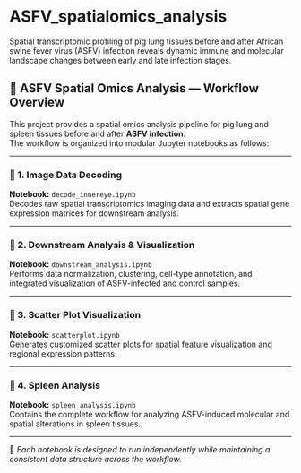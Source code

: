 # ASFV_spatialomics_analysis
Spatial transcriptomic profiling of pig lung tissues before and after African swine fever virus (ASFV) infection reveals dynamic immune and molecular landscape changes between early and late infection stages.
## 🧠 ASFV Spatial Omics Analysis — Workflow Overview

This project provides a spatial omics analysis pipeline for pig lung and spleen tissues before and after **ASFV infection**.  
The workflow is organized into modular Jupyter notebooks as follows:

---

### 🔹 1. Image Data Decoding
**Notebook:** `decode_innereye.ipynb`  
Decodes raw spatial transcriptomics imaging data and extracts spatial gene expression matrices for downstream analysis.

---

### 🔹 2. Downstream Analysis & Visualization
**Notebook:** `downstream_analysis.ipynb`  
Performs data normalization, clustering, cell-type annotation, and integrated visualization of ASFV-infected and control samples.

---

### 🔹 3. Scatter Plot Visualization
**Notebook:** `scatterplot.ipynb`  
Generates customized scatter plots for spatial feature visualization and regional expression patterns.

---

### 🔹 4. Spleen Analysis
**Notebook:** `spleen_analysis.ipynb`  
Contains the complete workflow for analyzing ASFV-induced molecular and spatial alterations in spleen tissues.

---

🧩 *Each notebook is designed to run independently while maintaining a consistent data structure across the workflow.*
